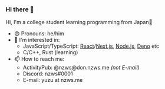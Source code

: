### Hi there 👋

Hi, I'm a college student learning programming from Japan🗾

- 😄 Pronouns: he/him
- 👀 I'm interested in:
  - JavaScript/TypeScript: [React](https://github.com/facebook/react)/[Next.js](https://github.com/vercel/next.js), [Node.js](https://github.com/nodejs/node), [Deno](https://github.com/denoland/deno) etc
  - C/C++, Rust (learning)
- 📫 How to reach me:
  - ActivityPub: @nzws<span>@</span>don.nzws.me *(not E-mail)*
  - Discord: nzws#0001
  - E-mail: yuzu at nzws.me
